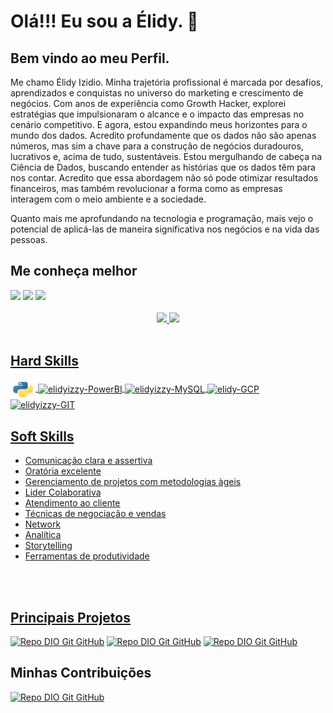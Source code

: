 
<div>
    <h1>Olá!!! Eu sou a Élidy. 👋 </h1>
    <h2>Bem vindo ao meu Perfil.</h2>
    <p> Me chamo Élidy Izidio. Minha trajetória profissional é marcada por desafios, aprendizados e conquistas no universo do marketing e crescimento de negócios. Com anos de experiência como Growth Hacker, explorei estratégias que impulsionaram o alcance e o impacto das empresas no cenário competitivo. E agora, estou expandindo meus horizontes para o mundo dos dados. Acredito profundamente que os dados não são apenas números, mas sim a chave para a construção de negócios duradouros, lucrativos e, acima de tudo, sustentáveis. Estou mergulhando de cabeça na Ciência de Dados, buscando entender as histórias que os dados têm para nos contar. Acredito que essa abordagem não só pode otimizar resultados financeiros, mas também revolucionar a forma como as empresas interagem com o meio ambiente e a sociedade. 
    </p>
    <p>Quanto mais me aprofundando na tecnologia e programação, mais vejo o potencial de aplicá-las de maneira significativa nos negócios e na vida das pessoas. 
    </p>
</div>
<div>
    <h2>Me conheça melhor</h2>
   <a href="https://www.linkedin.com/in/elidyizzy/" target="_blank"><img src="https://img.shields.io/badge/-LinkedIn-%230077B5?style=for-the-badge&logo=linkedin&logoColor=white" target="_blank"></a> 
   <a href="https://discord.gg/gmCPmuPG" target="83Rfl#3843"><img src="https://img.shields.io/badge/Discord-7289DA?style=for-the-badge&logo=discord&logoColor=white" target="_blank"></a> 
    <a href = "mailto:elidyizidio@consultoriadatadriven.com"><img src="https://img.shields.io/badge/-Gmail-%23333?style=for-the-badge&logo=gmail&logoColor=white" target="_blank"></a>
</div>
<br>
<div align="center">
  <a href="https://github.com/elidyizzy">
  <img height="180em" src="https://github-readme-stats.vercel.app/api?username=elidyizzy&show_icons=true&theme=tokyonight&include_all_commits=true&count_private=true"/>
  <img height="180em" src="https://github-readme-stats.vercel.app/api/top-langs/?username=elidyizzy&layout=compact&langs_count=7&theme=tokyonight"/>
</div>
<div style="display: inline_block"><br>
    <h2>Hard Skills</h2>
  <img align="center" alt="elidyizzy-Python" height="30" width="40" src="https://raw.githubusercontent.com/devicons/devicon/master/icons/python/python-original.svg">
  <img align="center" alt="elidyizzy-PowerBI" height="30" width="30" src="https://e7.pngegg.com/pngimages/252/727/png-clipart-power-bi-business-intelligence-microsoft-analytics-microsoft-text-rectangle.png">
  <img align="center" alt="elidyizzy-MySQL" height="30" width="40" src="https://cdn.jsdelivr.net/gh/devicons/devicon/icons/mysql/mysql-original-wordmark.svg">
  <img align="center" alt="elidy-GCP" height="30" width="30" src="https://static-00.iconduck.com/assets.00/aws-icon-2048x2048-274bm1xi.png">
  <img align="center" alt="elidyizzy-GIT" height="30" width="40" src="https://cdn.jsdelivr.net/gh/devicons/devicon/icons/git/git-original.svg">

<h2>Soft Skills</h2>
  

- Comunicação clara e assertiva
- Oratória excelente
- Gerenciamento de projetos com metodologias àgeis
- Lider Colaborativa
- Atendimento ao cliente
- Técnicas de negociação e vendas
- Network
- Analítica
- Storytelling
- Ferramentas de produtividade
</div>
<br>
<br>

## Principais Projetos
[![Repo DIO Git GitHub](https://github-readme-stats.vercel.app/api/pin/?username=elidyizzy&repo=cloud_function_pocA3Data&bg_color=000&border_color=30A3DC&show_icons=true&icon_color=30A3DC&title_color=E94D5F&text_color=FFF)](https://github.com/elidyizzy/cloud_function_pocA3Data)
[![Repo DIO Git GitHub](https://github-readme-stats.vercel.app/api/pin/?username=elidyizzy&repo=WebScraping-Cota-oD-lar&bg_color=000&border_color=30A3DC&show_icons=true&icon_color=30A3DC&title_color=E94D5F&text_color=FFF)](https://github.com/elidyizzy/WebScraping-Cota-oD-lar)
[![Repo DIO Git GitHub](https://github-readme-stats.vercel.app/api/pin/?username=elidyizzy&repo=Analise-TransportesAereo-Covid19&bg_color=000&border_color=30A3DC&show_icons=true&icon_color=30A3DC&title_color=E94D5F&text_color=FFF)](https://github.com/elidyizzy/Analise-TransportesAereo-Covid19)

## Minhas Contribuições
[![Repo DIO Git GitHub](https://github-readme-stats.vercel.app/api/pin/?username=elidyizzy&repo=dio-lab-open-source&bg_color=000&border_color=30A3DC&show_icons=true&icon_color=30A3DC&title_color=E94D5F&text_color=FFF)](https://github.com/elidyizzy/dio-lab-open-source)


